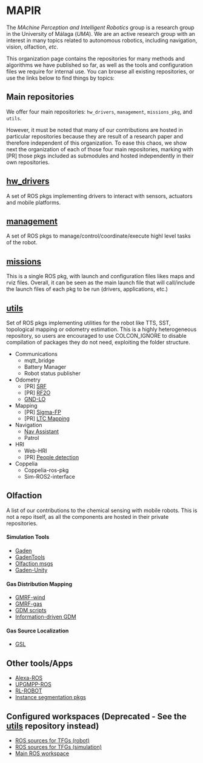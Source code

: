 # MAPIR

The *MAchine Perception and Intelligent Robotics* group is a research group in the University of Málaga (*UMA*). We are an active research group with an interest in many topics related to autonomous robotics, including navigation, vision, olfaction, *etc*.

This organization page contains the repositories for many methods and algorithms we have published so far, as well as the tools and configuration files we require for internal use. You can browse all existing repositories, or use the links below to find things by topics:

## Main repositories
We offer four main repositories: `hw_drivers`, `management`, `missions_pkg`, and `utils`. 

However, it must be noted that many of our contributions are hosted in particular repositories because they are result of a research paper and therefore independent of this organization. To ease this chaos, we show next the organization of each of those four main repositories, marking with [PR] those pkgs included as submodules and hosted independently in their own repositories.

 ## [hw_drivers](https://github.com/MAPIRlab/hw_drivers)
 A set of ROS pkgs implementing drivers to interact with sensors, actuators and mobile platforms.
     
 ## [management](https://github.com/MAPIRlab/management) 
 A set of ROS pkgs to manage/control/coordinate/execute highl level tasks of the robot.
  
 ## [missions](https://github.com/MAPIRlab/missions) 
 This is a single ROS pkg, with launch and configuration files likes maps and rviz files. Overall, it can be seen as the main launch file that will call/include the launch files of each pkg to be run (drivers, applications, etc.)

 ## [utils](https://github.com/MAPIRlab/utils) 
 Set of ROS pkgs implementing utilities for the robot like TTS, SST, topological mapping or odometry estimation. This is a highly heterogeneous repository, so users are encouraged to use COLCON_IGNORE to disable compilation of packages they do not need, exploiting the folder structure.

  - Communications
    - mqtt_bridge
    - Battery Manager
    - Robot status publisher
  - Odometry
    - [PR] [SRF](https://github.com/MAPIRlab/srf_laser_odometry)
    - [PR] [RF2O](https://github.com/MAPIRlab/rf2o_laser_odometry)
    - [GND-LO](https://github.com/MAPIRlab/GND-LO)
  - Mapping
    - [PR] [Sigma-FP](https://github.com/MAPIRlab/Sigma-FP)
    - [PR] [LTC Mapping](https://github.com/MAPIRlab/LTC-Mapping) 
  - Navigation
    - [Nav Assistant](https://github.com/MAPIRlab/navigation-assistant)
    - Patrol
  - HRI
    - Web-HRI
    - [PR] [People detection](https://github.com/MAPIRlab/people_detection)
  - Coppelia
    - Coppelia-ros-pkg
    - Sim-ROS2-interface 


## Olfaction
A list of our contributions to the chemical sensing with mobile robots. This is not a repo itself, as all the components are hosted in their private repositories.
  #### Simulation Tools
  - [Gaden](https://github.com/MAPIRlab/gaden)
  - [GadenTools](https://github.com/MAPIRlab/GadenTools)
  - [Olfaction msgs](https://github.com/MAPIRlab/olfaction_msgs)
  - [Gaden-Unity](https://github.com/MAPIRlab/GADEN_Unity)
  
  #### Gas Distribution Mapping
  - [GMRF-wind](https://github.com/MAPIRlab/GMRF-wind)
  - [GMRF-gas](https://github.com/MAPIRlab/gmrf_gas_mapping)
  - [GDM scripts](https://github.com/MAPIRlab/gdm)
  - [Information-driven GDM](https://github.com/MAPIRlab/igdm)
  
  #### Gas Source Localization
  - [GSL](https://github.com/MAPIRlab/Gas-Source-Localization)
  

## Other tools/Apps
- [Alexa-ROS](https://github.com/MAPIRlab/Alexa-ROS)
- [UPGMPP-ROS](https://github.com/MAPIRlab/upgmpp_wrapper)
- [RL-ROBOT](https://github.com/MAPIRlab/rlrobot)
- [Instance segmentation pkgs](https://github.com/MAPIRlab/instance_segmentation)



## Configured workspaces (Deprecated - See the [utils](https://github.com/MAPIRlab/utils) repository instead)
- [ROS sources for TFGs (robot)](https://github.com/MAPIRlab/tfg_ros_src)
- [ROS sources for TFGs (simulation)](https://github.com/MAPIRlab/tfg_ros_simulation)
- [Main ROS workspace](https://github.com/MAPIRlab/main)
